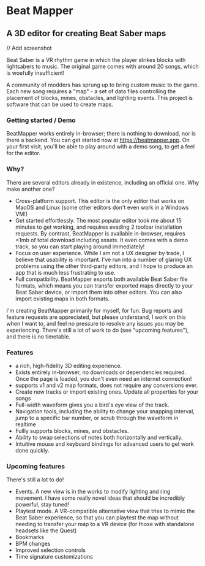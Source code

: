 # Beat Mapper

## A 3D editor for creating Beat Saber maps

// Add screenshot

Beat Saber is a VR rhythm game in which the player strikes blocks with lightsabers to music. The original game comes with around 20 songs, which is woefully insufficient!

A community of modders has sprung up to bring custom music to the game. Each new song requires a "map" - a set of data files controlling the placement of blocks, mines, obstacles, and lighting events. This project is software that can be used to create maps.

### Getting started / Demo

BeatMapper works entirely in-browser; there is nothing to download, nor is there a backend. You can get started now at https://beatmapper.app. On your first visit, you'll be able to play around with a demo song, to get a feel for the editor.

### Why?

There are several editors already in existence, including an official one. Why make another one?

- Cross-platform support. This editor is the only editor that works on MacOS and Linux (some other editors don't even work in a Windows VM!)
- Get started effortlessly. The most popular editor took me about 15 minutes to get working, and requires evading 2 toolbar installation requests. By contrast, BeatMapper is available in-browser, requires <1mb of total download including assets. It even comes with a demo track, so you can start playing around immediately!
- Focus on user experience. While I am not a UX designer by trade, I believe that usability is important. I've run into a number of glaring UX problems using the other third-party editors, and I hope to produce an app that is much less frustrating to use.
- Full compatibility. BeatMapper exports both available Beat Saber file formats, which means you can transfer exported maps directly to your Beat Saber device, or import them into other editors. You can also import existing maps in both formats.

I'm creating BeatMapper primarily for myself, for fun. Bug reports and feature requests are appreciated, but please understand, I work on this when I want to, and feel no pressure to resolve any issues you may be experiencing. There's still a lot of work to do (see "upcoming features"), and there is no timetable.

### Features

- a rich, high-fidelity 3D editing experience.
- Exists entirely in-browser, no downloads or dependencies required. Once the page is loaded, you don't even need an internet connection!
- supports v1 and v2 map formats, does not require any conversions ever.
- Create new tracks or import existing ones. Update all properties for your songs
- Full-width waveform gives you a bird's eye view of the track.
- Navigation tools, including the ability to change your snapping interval, jump to a specific bar number, or scrub through the waveform in realtime
- Fullly supports blocks, mines, and obstacles.
- Ability to swap selections of notes both horizontally and vertically.
- Intuitive mouse and keyboard bindings for advanced users to get work done quickly.

### Upcoming features

There's still a lot to do!

- Events. A new view is in the works to modify lighting and ring movement. I have some really novel ideas that should be incredibly powerful, stay tuned!
- Playtest mode. A VR-compatible alternative view that tries to mimic the Beat Saber experience, so that you can playtest the map without needing to transfer your map to a VR device (for those with standalone headsets like the Quest)
- Bookmarks
- BPM changes
- Improved selection controls
- Time signature customizations
